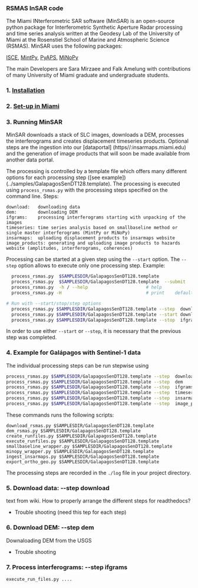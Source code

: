 ### RSMAS InSAR code
The Miami INterferometric SAR software  (MinSAR) is an open-source python package for Interferometric Synthetic Aperture Radar processing and time series analysis written at the Geodesy Lab of the University of Miami at the Rosenstiel School of Marine and Atmospheric Science (RSMAS). MinSAR uses the following packages:

[ISCE](https://github.com/isce-framework/isce2), [MintPy](https://github.com/insarlab/MintPy), [PyAPS](https://github.com/yunjunz/pyaps3), [MiNoPy](https://github.com/geodesymiami/minopy)


The main Developers are Sara Mirzaee and Falk Amelung with contributions of many University of Miami graduate and undergraduate students.


### 1. [Installation](./installation.md) ###

### 2. [Set-up in Miami](./set_up_miami.md) ###

### 3. Running MinSAR ###

MinSAR downloads a stack of SLC images, downloads a DEM, processes the interferograms and creates displacement timeseries products. Optional steps are the ingestion into our [dataportal] (https//:insarmaps.miami.edu) and the generation of image products that will soon be made available from another data portal.

The processing is controlled by a template file which offers many different options for each processing step ([see example])(../samples/GalapagosSenDT128.template). The processing is executed using `process_rsmas.py` with the processing steps specified on the command line. Steps:
```
download:   downloading data
dem:        downloading DEM
ifgrams:    processing interferograms starting with unpacking of the images
timeseries: time series analysis based on smallbaseline method or single master interferograms (MintPy or MiNoPy)
insarmaps:  uploading displacement products to insarmaps website
image_products: generating and uploading image products to hazards website (amplitudes, interferograms, coherences)
```
Processing can be started at a given step using the `--start` option. The `--step`  option allows to execute only one processing step. Example: 
```bash
  process_rsmas.py  $SAMPLESDIR/GalapagosSenDT128.template             # run with default and custom templates
  process_rsmas.py  $SAMPLESDIR/GalapagosSenDT128.template  --submit   # submit as job
  process_rsmas.py  -h / --help                      # help 
  process_rsmas.py -H                                # print    default template options

# Run with --start/stop/step options
  process_rsmas.py $SAMPLESDIR/GalapagosSenDT128.template --step  download        # run the step 'download' only
  process_rsmas.py $SAMPLESDIR/GalapagosSenDT128.template --start download        # start from the step 'download' 
  process_rsmas.py $SAMPLESDIR/GalapagosSenDT128.template --stop  ifgrams         # end after step 'interferogram'
```
In order to use either `--start` or `--step`, it is necessary that the previous step was completed.

### 4. Example for Galápagos with Sentinel-1 data ####
The individual processing steps can be run stepwise using
```bash
process_rsmas.py $SAMPLESDIR/GalapagosSenDT128.template --step  download
process_rsmas.py $SAMPLESDIR/GalapagosSenDT128.template --step  dem
process_rsmas.py $SAMPLESDIR/GalapagosSenDT128.template --step  ifgrams
process_rsmas.py $SAMPLESDIR/GalapagosSenDT128.template --step  timeseries
process_rsmas.py $SAMPLESDIR/GalapagosSenDT128.template --step  insarmaps
process_rsmas.py $SAMPLESDIR/GalapagosSenDT128.template --step  image_products
```

These commands runs the following scripts:
```
download_rsmas.py $SAMPLESDIR/GalapagosSenDT128.template
dem_rsmas.py $SAMPLESDIR/GalapagosSenDT128.template
create_runfiles.py $SAMPLESDIR/GalapagosSenDT128.template
execute_runfiles.py $SAMPLESDIR/GalapagosSenDT128.template
smallbaseline_wrapper.py $SAMPLESDIR/GalapagosSenDT128.template
minopy_wrapper.py $SAMPLESDIR/GalapagosSenDT128.template
ingest_insarmaps.py $SAMPLESDIR/GalapagosSenDT128.template
export_ortho_geo.py $SAMPLESDIR/GalapagosSenDT128.template
````
The  processing steps are recorded in the `./log` file in your project directory.

### 5. Download data: --step download
text from wiki. How to properly arrange the different steps for readthedocs? 
* Trouble shooting (need this tep for each step)

### 6. Download DEM: --step dem
Downaloading DEM from the USGS
* Trouble shooting
### 7. Process interferograms: --step ifgrams

```
execute_run_files.py ....
```
